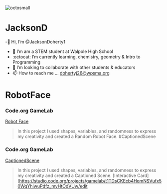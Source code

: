 ![octosmall](https://github.com/JacksonDoherty1/JacksonD/assets/146837569/a5ab4054-a902-44da-b48c-508e339202eb)
# JacksonD
-👋 Hi, I’m @JacksonDoherty1
- 👀 I’m am a STEM student at Walpole High School
- :octocat: I’m currently learning, chemistry, geometry & Intro to Programming
- :information_desk_person: I’m looking to collaborate with other students & educators
- 📫 How to reach me ... dohertyj26@wpsma.org
# RobotFace
### Code.org GameLab
[Robot Face](https://github.com/JacksonDoherty1/RobotFace/edit/main/README.md)
> In this project I used shapes, variables, and randomness to express my creativity and created a Random Robot Face.
#CaptionedScene
### Code.org GameLab
[CaptionedScene](https://github.com/JacksonDoherty1/CaptionedScene/edit/main/README.md)
> In this project I used shapes, variables, and randomness to express my creativity and created a Captioned Scene.
[Interactive Card] (https://studio.code.org/projects/gamelab/t1TDsCKEcb4HomNSVufx50WqYhiwuPdfz_mvHtOdVUw/edit


